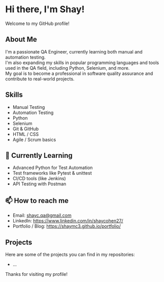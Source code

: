 # Hi there, I'm Shay!

Welcome to my GitHub profile!

## About Me
I'm a passionate QA Engineer, currently learning both manual and automation testing.  
I'm also expanding my skills in popular programming languages and tools used in the QA field, including Python, Selenium, and more.  
My goal is to become a professional in software quality assurance and contribute to real-world projects.

## Skills
- Manual Testing
- Automation Testing
- Python
- Selenium
- Git & GitHub
- HTML / CSS
- Agile / Scrum basics

## 🌱 Currently Learning
- Advanced Python for Test Automation  
- Test frameworks like Pytest & unittest  
- CI/CD tools (like Jenkins)  
- API Testing with Postman  

## 📫 How to reach me
- Email: shayc.qa@gmail.com
- LinkedIn: https://www.linkedin.com/in/shaycohen27/
- Portfolio / Blog: https://shaymc3.github.io/portfolio/

## Projects
Here are some of the projects you can find in my repositories:
- ...

Thanks for visiting my profile!
